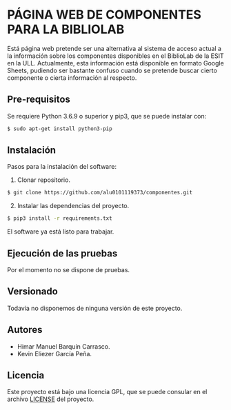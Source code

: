 # PÁGINA WEB DE COMPONENTES PARA LA BIBLIOLAB
Está página web pretende ser una alternativa al sistema de acceso actual a la información
sobre los componentes disponibles en el BiblioLab de la ESIT en la ULL. Actualmente, esta
información está disponible en formato Google Sheets, pudiendo ser bastante confuso cuando
se pretende buscar cierto componente o cierta información al respecto.

## Pre-requisitos
Se requiere Python 3.6.9 o superior y pip3, que se puede instalar con:
```bash
$ sudo apt-get install python3-pip
```

## Instalación
Pasos para la instalación del software:

1. Clonar repositorio.
```bash
$ git clone https://github.com/alu0101119373/componentes.git
```

2. Instalar las dependencias del proyecto.
```bash
$ pip3 install -r requirements.txt
```

El software ya está listo para trabajar.

## Ejecución de las pruebas
Por el momento no se dispone de pruebas.

## Versionado
Todavía no disponemos de ninguna versión de este proyecto.

## Autores
- Himar Manuel Barquín Carrasco.
- Kevin Eliezer García Peña.

## Licencia
Este proyecto está bajo una licencia GPL, que se puede consular en el archivo [LICENSE](./LICENSE) del proyecto.